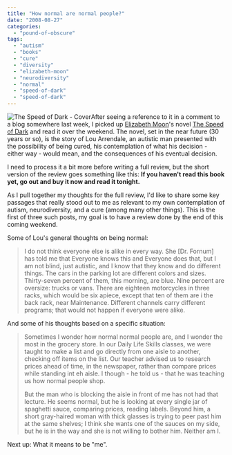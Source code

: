 ```yaml
---
title: "How normal are normal people?"
date: "2008-08-27"
categories: 
  - "pound-of-obscure"
tags: 
  - "autism"
  - "books"
  - "cure"
  - "diversity"
  - "elizabeth-moon"
  - "neurodiversity"
  - "normal"
  - "speed-of-dark"
  - "speed-of-dark"
---
```


![The Speed of Dark - Cover](images/speedofdark4.jpg)After seeing a reference to it in a comment to a blog somewhere last week, I picked up [Elizabeth Moon](http://www.elizabethmoon.com/)'s novel [The Speed of Dark](http://www.speedofdark-thebook.com/) and read it over the weekend. The novel, set in the near future (30 years or so), is the story of Lou Arrendale, an autistic man presented with the possibility of being cured, his contemplation of what his decision - either way - would mean, and the consequences of his eventual decision.

I need to process it a bit more before writing a full review, but the short version of the review goes something like this: **If you haven't read this book yet, go out and buy it now and read it tonight.**

As I pull together my thoughts for the full review, I'd like to share some key passages that really stood out to me as relevant to my own contemplation of autism, neurodiversity, and a cure (among many other things). This is the first of three such posts, my goal is to have a review done by the end of this coming weekend.

Some of Lou's general thoughts on being normal:

> I do not think everyone else is alike in every way. She \[Dr. Fornum\] has told me that Everyone knows this and Everyone does that, but I am not blind, just autistic, and I know that they know and do different things. The cars in the parking lot are different colors and sizes. Thirty-seven percent of them, this morning, are blue. Nine percent are oversize: trucks or vans. There are eighteen motorcycles in three racks, which would be six apiece, except that ten of them are i the back rack, near Maintenance. Different channels carry different programs; that would not happen if everyone were alike.

And some of his thoughts based on a specific situation:

> Sometimes I wonder how normal normal people are, and I wonder the most in the grocery store. In our Daily Life Skills classes, we were taught to make a list and go directly from one aisle to another, checking off items on the list. Our teacher advised us to research prices ahead of time, in the newspaper, rather than compare prices while standing int eh aisle. I though - he told us - that he was teaching us how normal people shop.
> 
> But the man who is blocking the aisle in front of me has not had that lecture. He seems normal, but he is looking at every single jar of spaghetti sauce, comparing prices, reading labels. Beyond him, a short gray-haired woman with thick glasses is trying to peer past him at the same shelves; I think she wants one of the sauces on my side, but he is in the way and she is not willing to bother him. Neither am I.

Next up: What it means to be "me".
